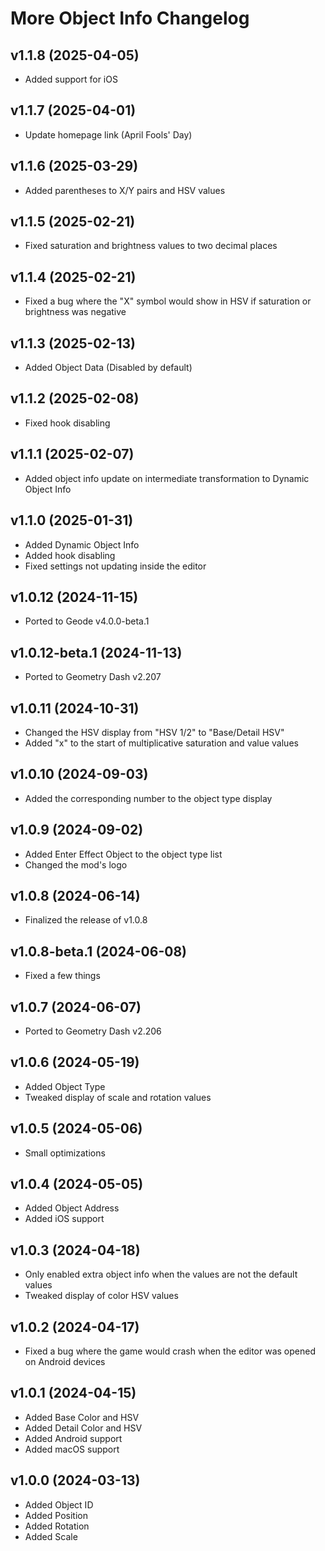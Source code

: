 # More Object Info Changelog
## v1.1.8 (2025-04-05)
- Added support for iOS

## v1.1.7 (2025-04-01)
- Update homepage link (April Fools' Day)

## v1.1.6 (2025-03-29)
- Added parentheses to X/Y pairs and HSV values

## v1.1.5 (2025-02-21)
- Fixed saturation and brightness values to two decimal places

## v1.1.4 (2025-02-21)
- Fixed a bug where the "X" symbol would show in HSV if saturation or brightness was negative

## v1.1.3 (2025-02-13)
- Added Object Data (Disabled by default)

## v1.1.2 (2025-02-08)
- Fixed hook disabling

## v1.1.1 (2025-02-07)
- Added object info update on intermediate transformation to Dynamic Object Info

## v1.1.0 (2025-01-31)
- Added Dynamic Object Info
- Added hook disabling
- Fixed settings not updating inside the editor

## v1.0.12 (2024-11-15)
- Ported to Geode v4.0.0-beta.1

## v1.0.12-beta.1 (2024-11-13)
- Ported to Geometry Dash v2.207

## v1.0.11 (2024-10-31)
- Changed the HSV display from "HSV 1/2" to "Base/Detail HSV"
- Added "x" to the start of multiplicative saturation and value values

## v1.0.10 (2024-09-03)
- Added the corresponding number to the object type display

## v1.0.9 (2024-09-02)
- Added Enter Effect Object to the object type list
- Changed the mod's logo

## v1.0.8 (2024-06-14)
- Finalized the release of v1.0.8

## v1.0.8-beta.1 (2024-06-08)
- Fixed a few things

## v1.0.7 (2024-06-07)
- Ported to Geometry Dash v2.206

## v1.0.6 (2024-05-19)
- Added Object Type
- Tweaked display of scale and rotation values

## v1.0.5 (2024-05-06)
- Small optimizations

## v1.0.4 (2024-05-05)
- Added Object Address
- Added iOS support

## v1.0.3 (2024-04-18)
- Only enabled extra object info when the values are not the default values
- Tweaked display of color HSV values

## v1.0.2 (2024-04-17)
- Fixed a bug where the game would crash when the editor was opened on Android devices

## v1.0.1 (2024-04-15)
- Added Base Color and HSV
- Added Detail Color and HSV
- Added Android support
- Added macOS support

## v1.0.0 (2024-03-13)
- Added Object ID
- Added Position
- Added Rotation
- Added Scale